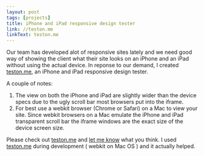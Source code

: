 ```yaml
---
layout: post
tags: [projects]
title: iPhone and iPad responsive design tester
link: //teston.me
linkText: teston.me
---
```


Our team has developed alot of responsive sites lately and we need good way of showing the client what their site looks on an iPhone and an iPad without using the actual device. In reponse to our demand, I created [teston.me](//teston.me), an iPhone and iPad responsive design tester.

A couple of notes:
1. The view on both the iPhone and iPad are slightly wider than the device specs due to the ugly scroll bar most browsers put into the iframe. 
1. For best use a webkit browser (Chrome or Safari) on a Mac to view your site. Since webkit browsers on a Mac emulate the iPhone and iPad transparent scroll bar the iframe windows are the exact size of the device screen size. 

Please check out [teston.me](//teston.me) and [let me know](//twitter.com/luk3thomas) what you think. I used [teston.me](//teston.me) during development ( webkit on Mac OS ) and it actually helped.
